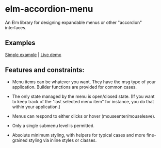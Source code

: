 # elm-accordion-menu

An Elm library for designing expandable menus or other "accordion" interfaces.

## Examples

[Simple example](https://github.com/ericgj/elm-accordion-menu/blob/master/examples/Simple.elm)
 | 
[Live demo](https://ericgj.github.io/elm-accordion-menu/)


## Features and constraints:

  - Menu items can be whatever you want. They have the msg type of your
    application. Builder functions are provided for common cases.

  - The only state managed by the menu is open/closed state. (If you want
    to keep track of the "last selected menu item" for instance, you do that
    within your application.)

  - Menus can respond to either clicks or hover (mouseenter/mouseleave).

  - Only a single submenu level is permitted. 

  - Absolute minimum styling, with helpers for typical cases and more fine-
    grained styling via inline styles or classes.



